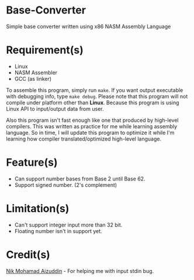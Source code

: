 # Base-Converter
Simple base converter written using x86 NASM Assembly Language

# Requirement(s)
- Linux
- NASM Assembler
- GCC (as linker)

To assemble this program, simply run `make`. If you want output executable with debugging info, type `make debug`.
Please note that this program will not compile under platform other than <b>Linux</b>. Because this program is using Linux API to input/output data from user.

Also this program isn't fast enough like one that produced by high-level compilers. This was written as practice for me while learning assembly language.
So in time, I will update this program to optimize it while I'm learning how compiler translated/optimized high-level language.

# Feature(s)
- Can support number bases from Base 2 until Base 62.
- Support signed number. (2's complement)

# Limitation(s)
- Can't support integer input more than 32 bit.
- Floating number isn't in support yet.

# Credit(s)
<a href='https://github.com/nikAizuddin'>Nik Mohamad Aizuddin</a> - For helping me with input stdin bug.
